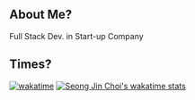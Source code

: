 

## About Me?

Full Stack Dev. in Start-up Company

## Times?
[![wakatime](https://wakatime.com/badge/user/d59aa191-c6e5-48bb-b6b4-e4b81835c3b4.svg)](https://wakatime.com/@d59aa191-c6e5-48bb-b6b4-e4b81835c3b4)
[![Seong Jin Choi's wakatime stats](https://github-readme-stats.vercel.app/api/wakatime?username=laybacksound96&hide_title=true&layout=compact&hide_title=true&custom_title=CodingTimes)](https://wakatime.com/@laybacksound96)
